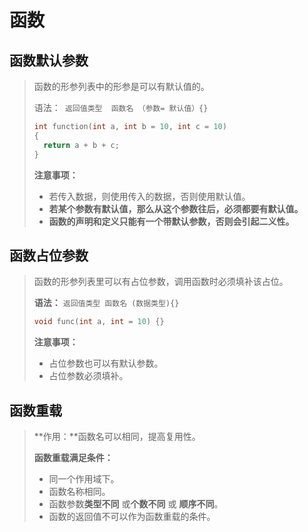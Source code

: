 # 函数

## 函数默认参数

> 函数的形参列表中的形参是可以有默认值的。
>
> 语法：` 返回值类型  函数名 （参数= 默认值）{}`
> ```c++
> int function(int a, int b = 10, int c = 10) 
> {
> 	return a + b + c;
> }
> ```
>
> **注意事项：**
>
> + 若传入数据，则使用传入的数据，否则使用默认值。
> + **若某个参数有默认值，那么从这个参数往后，必须都要有默认值。**
> + **函数的声明和定义只能有一个带默认参数，否则会引起二义性。**

## 函数占位参数

> 函数的形参列表里可以有占位参数，调用函数时必须填补该占位。
>
> **语法：** `返回值类型 函数名 (数据类型){}`
>
> ```c++
> void func(int a, int = 10) {}
> ```
>
> **注意事项：**
>
> + 占位参数也可以有默认参数。
> + 占位参数必须填补。

## 函数重载

> **作用：**函数名可以相同，提高复用性。
>
> **函数重载满足条件：**
>
> * 同一个作用域下。
> * 函数名称相同。
> * 函数参数**类型不同** 或**个数不同** 或 **顺序不同**。
> * 函数的返回值不可以作为函数重载的条件。
>
> 